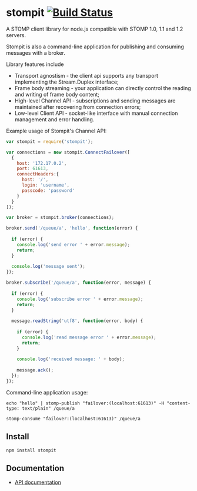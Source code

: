 # stompit [![Build Status](https://travis-ci.org/gdaws/node-stomp.png)](https://travis-ci.org/gdaws/node-stomp)

A STOMP client library for node.js compatible with STOMP 1.0, 1.1 and 1.2 servers.

Stompit is also a command-line application for publishing and consuming messages with a broker.

Library features include
* Transport agnostism - the client api supports any transport implementing the Stream.Duplex interface;
* Frame body streaming - your application can directly control the reading and writing of frame body content;
* High-level Channel API - subscriptions and sending messages are maintained after recovering from connection errors;
* Low-level Client API - socket-like interface with manual connection management and error handling.

Example usage of Stompit's Channel API:
```javascript
var stompit = require('stompit');

var connections = new stompit.ConnectFailover([
  {
    host: '172.17.0.2', 
    port: 61613, 
    connectHeaders:{
      host: '/',
      login: 'username',
      passcode: 'password'
    }
  }
]);

var broker = stompit.broker(connections);

broker.send('/queue/a', 'hello', function(error) {
  
  if (error) {
    console.log('send error ' + error.message);
    return;
  }
  
  console.log('message sent');
});

broker.subscribe('/queue/a', function(error, message) {
  
  if (error) {
    console.log('subscribe error ' + error.message);
    return;
  }
  
  message.readString('utf8', function(error, body) {
    
    if (error) {
      console.log('read message error ' + error.message);
      return;
    }
    
    console.log('received message: ' + body);
    
    message.ack();
  });
});
```

Command-line application usage:
```
echo "hello" | stomp-publish "failover:(localhost:61613)" -H "content-type: text/plain" /queue/a
```

```
stomp-consume "failover:(localhost:61613)" /queue/a
```

## Install

 `npm install stompit`

## Documentation

* [API documentation](http://gdaws.github.io/node-stomp/api/)

